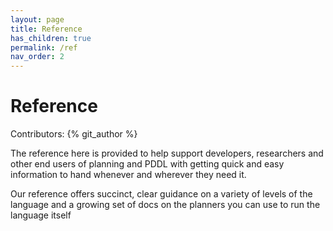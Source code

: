 ```yaml
---
layout: page
title: Reference
has_children: true
permalink: /ref
nav_order: 2
---
```

# Reference

Contributors: {% git_author %}

The reference here is provided to help support developers, researchers and other end users of planning and PDDL with getting quick and easy information to hand whenever and wherever they need it.

Our reference offers succinct, clear guidance on a variety of levels of the language and a growing set of docs on the planners you can use to run the language itself